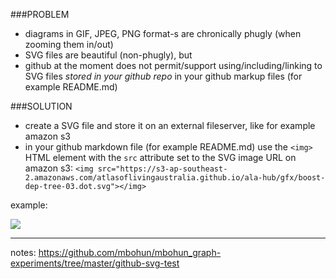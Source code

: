 ###PROBLEM
- diagrams in GIF, JPEG, PNG format-s are chronically phugly (when zooming them in/out)
- SVG files are beautiful (non-phugly), but
- github at the moment does not permit/support using/including/linking to SVG files *stored in your github repo* in your github markup files (for example README.md)

###SOLUTION
- create a SVG file and store it on an external fileserver, like for example amazon s3
- in your github markdown file (for example README.md) use the `<img>` HTML element with the `src` attribute set to the SVG image URL on amazon s3: `<img src="https://s3-ap-southeast-2.amazonaws.com/atlasoflivingaustralia.github.io/ala-hub/gfx/boost-dep-tree-03.dot.svg"></img>` 

example:

<img src="https://s3-ap-southeast-2.amazonaws.com/atlasoflivingaustralia.github.io/ala-hub/gfx/boost-dep-tree-03.dot.svg"></img>

---
notes: https://github.com/mbohun/mbohun_graph-experiments/tree/master/github-svg-test
